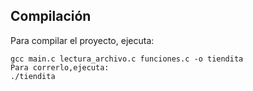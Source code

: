 ##  Compilación
Para compilar el proyecto, ejecuta:
```
gcc main.c lectura_archivo.c funciones.c -o tiendita
Para correrlo,ejecuta:
./tiendita
